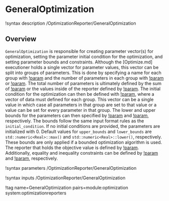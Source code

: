 # GeneralOptimization

!syntax description /OptimizationReporter/GeneralOptimization

## Overview


`GeneralOptimization` is responsible for creating parameter vector(s) for
optimization, setting the parameter initial condition for the optimization, and setting
parameter bounds and constraints. Although the [Optimize.md] executioner holds a single vector
for parameter values, this vector can be split into groups of parameters. This
is done by specifying a name for each group with
[!param](/OptimizationReporter/GeneralOptimization/parameter_names) and the
number of parameters in each group with
[!param](/OptimizationReporter/GeneralOptimization/num_values) or [!param](/OptimizationReporter/GeneralOptimization/num_values_name). The total number
of parameters is ultimately defined by the sum of
[!param](/OptimizationReporter/GeneralOptimization/num_values) or the values
inside of the reporter defined by [!param](/OptimizationReporter/GeneralOptimization/num_values_name). The initial
condition for the optimization can then be defined with
[!param](/OptimizationReporter/GeneralOptimization/initial_condition), where a
vector of data must defined for each group.  This vector can be a single value in
which case all parameters in that group are set to that value or a value can be
set for every parameter in that group.  The lower and upper bounds for the
parameters can then specified by
[!param](/OptimizationReporter/GeneralOptimization/lower_bounds) and
[!param](/OptimizationReporter/GeneralOptimization/upper_bounds), respectively.
The bounds follow the same input format rules as the `initial_condition`.  If no
initial conditions are provided, the parameters are initialized with 0.  Default
values for `upper_bounds` and `lower_bounds` are `std::numeric<Real>::max()` and
`std::numeric<Real>::lower()`, respectively.  These bounds are only applied if a
bounded optimization algorithm is used. The reporter that holds the objective
value is defined by
[!param](/OptimizationReporter/GeneralOptimization/objective_name).
Additionally, equality and inequality constraints can be defined by
[!param](/OptimizationReporter/GeneralOptimization/equality_names) and
[!param](/OptimizationReporter/GeneralOptimization/inequality_names),
respectively.


!syntax parameters /OptimizationReporter/GeneralOptimization

!syntax inputs /OptimizationReporter/GeneralOptimization

!tag name=GeneralOptimization pairs=module:optimization system:optimizationreporters
